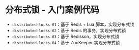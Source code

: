 # 分布式锁 - 入门案例代码

- `distributed-locks-01`：基于 Redis + Lua 脚本，实现分布式锁
- `distributed-locks-02`：基于 Redis 的事务，实现分布式锁
- `distributed-locks-03`：基于 Redisson，实现分布式锁
- `distributed-locks-04`：基于 ZooKeeper 实现分布式锁

